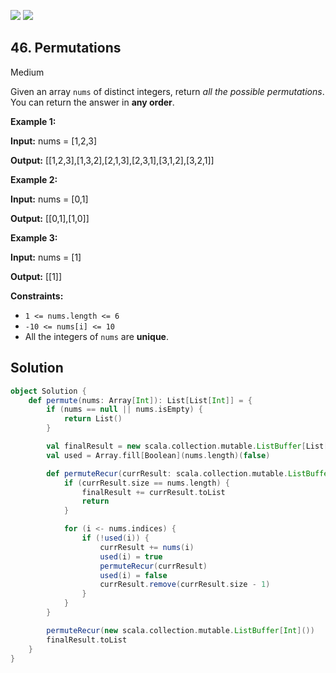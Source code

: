 [![](https://img.shields.io/github/stars/LeetCode-in-Scala/LeetCode-in-Scala?label=Stars&style=flat-square)](https://github.com/LeetCode-in-Scala/LeetCode-in-Scala)
[![](https://img.shields.io/github/forks/LeetCode-in-Scala/LeetCode-in-Scala?label=Fork%20me%20on%20GitHub%20&style=flat-square)](https://github.com/LeetCode-in-Scala/LeetCode-in-Scala/fork)

## 46\. Permutations

Medium

Given an array `nums` of distinct integers, return _all the possible permutations_. You can return the answer in **any order**.

**Example 1:**

**Input:** nums = [1,2,3]

**Output:** [[1,2,3],[1,3,2],[2,1,3],[2,3,1],[3,1,2],[3,2,1]] 

**Example 2:**

**Input:** nums = [0,1]

**Output:** [[0,1],[1,0]] 

**Example 3:**

**Input:** nums = [1]

**Output:** [[1]] 

**Constraints:**

*   `1 <= nums.length <= 6`
*   `-10 <= nums[i] <= 10`
*   All the integers of `nums` are **unique**.

## Solution

```scala
object Solution {
    def permute(nums: Array[Int]): List[List[Int]] = {
        if (nums == null || nums.isEmpty) {
            return List()
        }

        val finalResult = new scala.collection.mutable.ListBuffer[List[Int]]()
        val used = Array.fill[Boolean](nums.length)(false)

        def permuteRecur(currResult: scala.collection.mutable.ListBuffer[Int]): Unit = {
            if (currResult.size == nums.length) {
                finalResult += currResult.toList
                return
            }

            for (i <- nums.indices) {
                if (!used(i)) {
                    currResult += nums(i)
                    used(i) = true
                    permuteRecur(currResult)
                    used(i) = false
                    currResult.remove(currResult.size - 1)
                }
            }
        }

        permuteRecur(new scala.collection.mutable.ListBuffer[Int]())
        finalResult.toList
    }
}
```